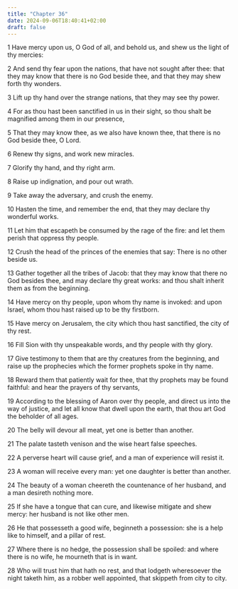 ```yaml
---
title: "Chapter 36"
date: 2024-09-06T18:40:41+02:00
draft: false
---
```




1 Have mercy upon us, O God of all, and behold us, and shew us the light of thy mercies:

2 And send thy fear upon the nations, that have not sought after thee: that they may know that there is no God beside thee, and that they may shew forth thy wonders.

3 Lift up thy hand over the strange nations, that they may see thy power.

4 For as thou hast been sanctified in us in their sight, so thou shalt be magnified among them in our presence,

5 That they may know thee, as we also have known thee, that there is no God beside thee, O Lord.

6 Renew thy signs, and work new miracles.

7 Glorify thy hand, and thy right arm.

8 Raise up indignation, and pour out wrath.

9 Take away the adversary, and crush the enemy.

10 Hasten the time, and remember the end, that they may declare thy wonderful works.

11 Let him that escapeth be consumed by the rage of the fire: and let them perish that oppress thy people.

12 Crush the head of the princes of the enemies that say: There is no other beside us.

13 Gather together all the tribes of Jacob: that they may know that there no God besides thee, and may declare thy great works: and thou shalt inherit them as from the beginning.

14 Have mercy on thy people, upon whom thy name is invoked: and upon Israel, whom thou hast raised up to be thy firstborn.

15 Have mercy on Jerusalem, the city which thou hast sanctified, the city of thy rest.

16 Fill Sion with thy unspeakable words, and thy people with thy glory.

17 Give testimony to them that are thy creatures from the beginning, and raise up the prophecies which the former prophets spoke in thy name.

18 Reward them that patiently wait for thee, that thy prophets may be found faithful: and hear the prayers of thy servants,

19 According to the blessing of Aaron over thy people, and direct us into the way of justice, and let all know that dwell upon the earth, that thou art God the beholder of all ages.

20 The belly will devour all meat, yet one is better than another.

21 The palate tasteth venison and the wise heart false speeches.

22 A perverse heart will cause grief, and a man of experience will resist it.

23 A woman will receive every man: yet one daughter is better than another.

24 The beauty of a woman cheereth the countenance of her husband, and a man desireth nothing more.

25 If she have a tongue that can cure, and likewise mitigate and shew mercy: her husband is not like other men.

26 He that possesseth a good wife, beginneth a possession: she is a help like to himself, and a pillar of rest.

27 Where there is no hedge, the possession shall be spoiled: and where there is no wife, he mourneth that is in want.

28 Who will trust him that hath no rest, and that lodgeth wheresoever the night taketh him, as a robber well appointed, that skippeth from city to city.

